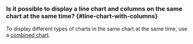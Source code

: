 ### Is it possible to display a line chart and columns on the same chart at the same time? {#line-chart-with-columns}

To display different types of charts in the same chart at the same time, use a [combined chart](../../datalens/visualization-ref/combined-chart.md). 
